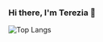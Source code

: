 ### Hi there, I'm Terezia  👋

![Top Langs](https://github-readme-stats.vercel.app/api/top-langs/?username=teriTheDesigner&layout=compact)



